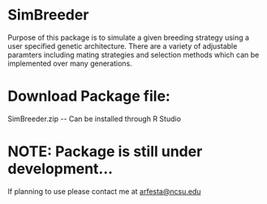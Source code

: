 # SimBreeder
Purpose of this package is to simulate a given breeding strategy using a user specified genetic architecture.  There are a variety of adjustable paramters including mating strategies and selection methods which can be implemented over many generations.

# Download Package file:
SimBreeder.zip -- Can be installed through R Studio

# NOTE: Package is still under development...
 If planning to use please contact me at arfesta@ncsu.edu
